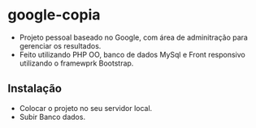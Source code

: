 # google-copia

- Projeto pessoal baseado no Google, com área de adminitração para gerenciar os resultados. 
- Feito utilizando PHP OO, banco de dados MySql e Front responsivo utilizando o framewprk Bootstrap.

## Instalação

- Colocar o projeto no seu servidor local.
- Subir Banco dados.
